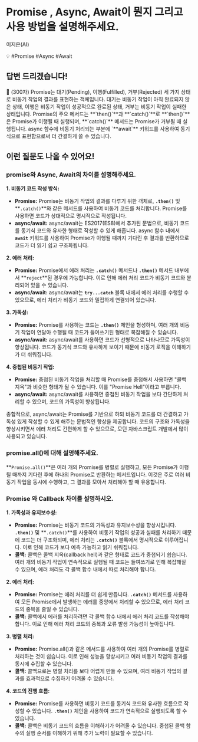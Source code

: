 # Promise , Async, Await이 뭔지 그리고 사용 방법을 설명해주세요.

이지은(AI)

💡 #Promise #Async #Await

## **답변 드리겠습니다!**

<aside>
📌 (300자)
Promise는 대기(Pending), 이행(Fulfilled), 거부(Rejected) 세 가지 상태로 비동기 작업의 결과를 표현하는 객체입니다. 대기는 비동기 작업이 아직 완료되지 않은 상태, 이행은 비동기 작업이 성공적으로 완료된 상태, 거부는 비동기 작업이 실패한 상태입니다. Promise의 주요 메서드는 **`then()`**과 **`catch()`**로 **`then()`** 은 Promise가 이행될 때 실행되며, **`catch()`** 메서드는 Promise가 거부될 때 실행됩니다. async 함수에 비동기 처리되는 부분에 `**await`** 키워드를 사용하여 동기식으로 표현함으로써 더 간결하게 쓸 수 있습니다.

</aside>

## **이런 질문도 나올 수 있어요!**

### promise와 Async, Await의 차이를 설명해주세요.

**1. 비동기 코드 작성 방식:**

- **Promise:** Promise는 비동기 작업의 결과를 다루기 위한 객체로, **`.then()`** 및 **`.catch()`**와 같은 메서드를 사용하여 비동기 코드를 처리합니다. Promise를 사용하면 코드가 상대적으로 명시적으로 작성됩니다.
- **async/await:** async/await는 ES2017(ES8)에서 추가된 문법으로, 비동기 코드를 동기식 코드와 유사한 형태로 작성할 수 있게 해줍니다. async 함수 내에서 **`await`** 키워드를 사용하여 Promise가 이행될 때까지 기다린 후 결과를 반환하므로 코드가 더 읽기 쉽고 구조화됩니다.

**2. 에러 처리:**

- **Promise:** Promise에서 에러 처리는 **`.catch()`** 메서드나 **`.then()`** 메서드 내부에서 **`reject`**된 경우에 가능합니다. 이로 인해 에러 처리 코드가 비동기 코드와 분리되어 있을 수 있습니다.
- **async/await:** async/await는 **`try...catch`** 블록 내에서 에러 처리를 수행할 수 있으므로, 에러 처리가 비동기 코드와 밀접하게 연결되어 있습니다.

**3. 가독성:**

- **Promise:** Promise를 사용하는 코드는 **`.then()`** 체인을 형성하며, 여러 개의 비동기 작업이 연달아 수행될 때 코드가 들여쓰기된 형태로 복잡해질 수 있습니다.
- **async/await:** async/await를 사용하면 코드가 선형적으로 나타나므로 가독성이 향상됩니다. 코드가 동기식 코드와 유사하게 보이기 때문에 비동기 로직을 이해하기가 더 쉬워집니다.

**4. 중첩된 비동기 작업:**

- **Promise:** 중첩된 비동기 작업을 처리할 때 Promise를 중첩해서 사용하면 "콜백 지옥"과 비슷한 형태가 될 수 있습니다. 이를 "Promise Hell"이라고 부릅니다.
- **async/await:** async/await를 사용하면 중첩된 비동기 작업을 보다 간단하게 처리할 수 있으며, 코드의 가독성이 향상됩니다.

종합적으로, async/await는 Promise를 기반으로 하되 비동기 코드를 더 간결하고 가독성 있게 작성할 수 있게 해주는 문법적인 향상을 제공합니다. 코드의 구조와 가독성을 향상시키면서 에러 처리도 간편하게 할 수 있으므로, 모던 자바스크립트 개발에서 많이 사용되고 있습니다.

### promise.all()에 대해 설명해주세요.

**`Promise.all()`**은 여러 개의 Promise를 병렬로 실행하고, 모든 Promise가 이행될 때까지 기다린 후에 하나의 Promise로 반환하는 메서드입니다. 이것은 주로 여러 비동기 작업을 동시에 수행하고, 그 결과를 모아서 처리해야 할 때 유용합니다.

### Promise 와 Callback 차이를 설명하시오.

**1. 가독성과 유지보수성:**

- **Promise:** Promise는 비동기 코드의 가독성과 유지보수성을 향상시킵니다. **`.then()`** 및 **`.catch()`**를 사용하여 비동기 작업의 성공과 실패를 처리하기 때문에 코드는 더 구조화되며, 에러 처리는 **`.catch()`** 블록에서 명시적으로 이루어집니다. 이로 인해 코드가 보다 예측 가능하고 읽기 쉬워집니다.
- **콜백:** 콜백은 콜백 지옥(callback hell)과 같은 형태로 코드가 중첩되기 쉽습니다. 여러 개의 비동기 작업이 연속적으로 실행될 때 코드는 들여쓰기로 인해 복잡해질 수 있으며, 에러 처리도 각 콜백 함수 내에서 따로 처리해야 합니다.

**2. 에러 처리:**

- **Promise:** Promise는 에러 처리를 더 쉽게 만듭니다. **`.catch()`** 메서드를 사용하여 모든 Promise에서 발생하는 에러를 중앙에서 처리할 수 있으므로, 에러 처리 코드의 중복을 줄일 수 있습니다.
- **콜백:** 콜백에서 에러를 처리하려면 각 콜백 함수 내에서 에러 처리 코드를 작성해야 합니다. 이로 인해 에러 처리 코드의 중복과 오류 발생 가능성이 높아집니다.

**3. 병렬 처리:**

- **Promise:** Promise.all()과 같은 메서드를 사용하여 여러 개의 Promise를 병렬로 처리하는 것이 쉽습니다. 이로 인해 성능을 향상시키고 여러 비동기 작업의 결과를 동시에 수집할 수 있습니다.
- **콜백:** 콜백으로는 병렬 처리를 보다 어렵게 만들 수 있으며, 여러 비동기 작업의 결과를 효과적으로 수집하기 어려울 수 있습니다.

**4. 코드의 진행 흐름:**

- **Promise:** Promise를 사용하면 비동기 코드를 동기식 코드와 유사한 흐름으로 작성할 수 있습니다. **`.then()`** 체인을 사용하여 코드가 연속적으로 실행되도록 할 수 있습니다.
- **콜백:** 콜백은 비동기 코드의 흐름을 이해하기가 어려울 수 있습니다. 중첩된 콜백 함수의 실행 순서를 이해하기 위해 추가 노력이 필요할 수 있습니다.